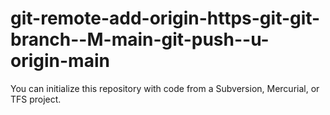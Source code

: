 # git-remote-add-origin-https-git-git-branch--M-main-git-push--u-origin-main
You can initialize this repository with code from a Subversion, Mercurial, or TFS project.
